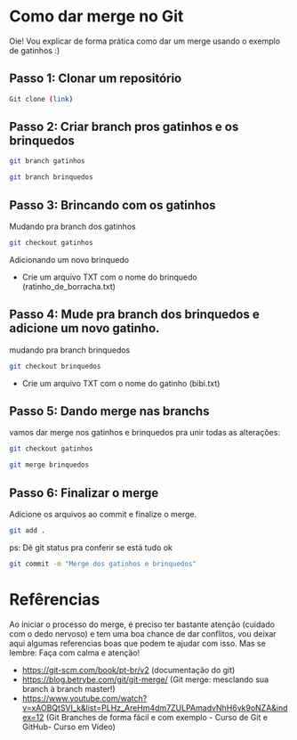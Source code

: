 # Como dar merge no Git

Oie! Vou explicar de forma prática como dar um merge usando o exemplo de gatinhos :) 

## Passo 1: Clonar um repositório


```bash
Git clone (link)
```

## Passo 2: Criar branch pros gatinhos e os brinquedos

```bash
git branch gatinhos
```
```bash
git branch brinquedos
```



## Passo 3: Brincando com os gatinhos

Mudando pra branch dos gatinhos
```bash
git checkout gatinhos
```
Adicionando um novo brinquedo

- Crie um arquivo TXT com o nome do brinquedo (ratinho_de_borracha.txt)

## Passo 4: Mude pra branch dos brinquedos e adicione um novo gatinho.

mudando pra branch brinquedos

```bash
git checkout brinquedos
```

- Crie um arquivo TXT com o nome do gatinho (bibi.txt)

## Passo 5: Dando merge nas branchs

vamos dar merge nos gatinhos e brinquedos pra unir todas as alterações: 

```bash
git checkout gatinhos
```

```bash
git merge brinquedos
```

## Passo 6:  Finalizar o merge
Adicione os arquivos ao commit e finalize o merge.


```bash
git add .
```
ps: Dê git status pra conferir se está tudo ok 

```bash
git commit -m "Merge dos gatinhos e brinquedos"
```

# Refêrencias

Ao iniciar o processo do merge, é preciso ter bastante atenção (cuidado com o dedo nervoso) e tem uma boa chance de dar conflitos, vou deixar aqui algumas referencias boas que podem te ajudar com isso. Mas se lembre: Faça com calma e atenção! 

- https://git-scm.com/book/pt-br/v2 (documentação do git)
- https://blog.betrybe.com/git/git-merge/ (Git merge: mesclando sua branch à branch master!) 
- https://www.youtube.com/watch?v=xAOBQtSVI_k&list=PLHz_AreHm4dm7ZULPAmadvNhH6vk9oNZA&index=12 (Git Branches de forma fácil e com exemplo - Curso de Git e GitHub- Curso em Vídeo) 


